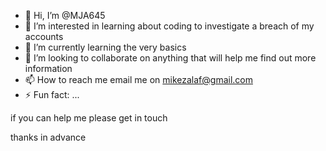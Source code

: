 - 👋 Hi, I’m @MJA645
- 👀 I’m interested in learning about coding to investigate a breach of my accounts
- 🌱 I’m currently learning the very basics
- 💞️ I’m looking to collaborate on anything that will help me find out more information 
- 📫 How to reach me email me on mikezalaf@gmail.com
- ⚡ Fun fact: ...


if you can help me please get in touch

thanks in advance 
